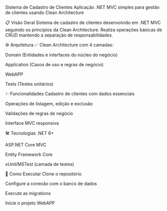 Sistema de Cadastro de Clientes
Aplicação .NET MVC simples para gestão de clientes usando Clean Architecture

📋 Visão Geral
Sistema de cadastro de clientes desenvolvido em .NET MVC seguindo os princípios da Clean Architecture. Realiza operações básicas de CRUD mantendo a separação de responsabilidades.

⚙️ Arquitetura
✅ Clean Architecture com 4 camadas:

Domain (Entidades e interfaces do núcleo do negócio)

Application (Casos de uso e regras de negócio)

WebAPP

Tests (Testes unitários)

✨ Funcionalidades
Cadastro de clientes com dados essenciais

Operações de listagem, edição e exclusão

Validações de regras de negócio

Interface MVC responsiva

🛠️ Tecnologias
.NET 6+

ASP.NET Core MVC

Entity Framework Core

xUnit/MSTest (camada de testes)

🚀 Como Executar
Clone o repositório

Configure a conexão com o banco de dados

Execute as migrations

Inicie o projeto WebAPP
